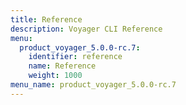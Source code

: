 ```yaml
---
title: Reference
description: Voyager CLI Reference
menu:
  product_voyager_5.0.0-rc.7:
    identifier: reference
    name: Reference
    weight: 1000
menu_name: product_voyager_5.0.0-rc.7
---
```

